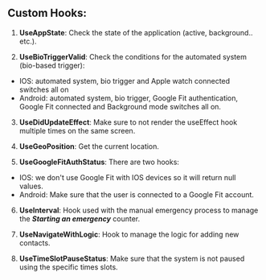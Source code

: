 ## Custom Hooks:

1. **UseAppState**: Check the state of the application (active, background.. etc.).

2. **UseBioTriggerValid**: Check the conditions for the automated system (bio-based trigger):

- IOS: automated system, bio trigger and Apple watch connected switches all on
- Android: automated system, bio trigger, Google Fit authentication, Google Fit connected and Background mode switches all on.

3. **UseDidUpdateEffect**: Make sure to not render the useEffect hook multiple times on the same screen.

4. **UseGeoPosition**: Get the current location.

5. **UseGoogleFitAuthStatus**: There are two hooks:

- IOS: we don't use Google Fit with IOS devices so it will return null values.
- Android: Make sure that the user is connected to a Google Fit account.

6. **UseInterval**: Hook used with the manual emergency process to manage the **_Starting an emergency_** counter.

7. **UseNavigateWithLogic**: Hook to manage the logic for adding new contacts.

8. **UseTimeSlotPauseStatus**: Make sure that the system is not paused using the specific times slots.
